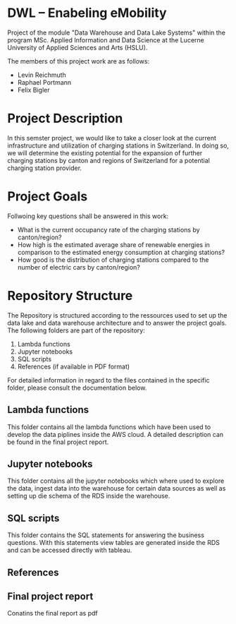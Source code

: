 # DWL – Enabeling eMobility
Project of the module "Data Warehouse and Data Lake Systems" within the program MSc. Applied Information and Data Science at the Lucerne University of Applied Sciences and Arts (HSLU).
 
 The members of this project work are as follows:
 
 * Levin Reichmuth
 * Raphael Portmann
 * Felix Bigler
 
 # Project Description
 
In this semster project, we would like to take a closer look at the current infrastructure and utilization of charging stations in Switzerland. In doing so, we will determine the existing potential for the expansion of further charging stations by canton and regions of Switzerland for a potential charging station provider.
 
 # Project Goals
 
 Follwoing key questions shall be answered in this work:
 
 * What is the current occupancy rate of the charging stations by canton/region?
 * How high is the estimated average share of renewable energies in comparison to the estimated energy consumption at charging stations?
 *	How good is the distribution of charging stations compared to the number of electric cars by canton/region?

 
 # Repository Structure
 
 The Repository is structured according to the ressources used to set up the data lake and data warehouse architecture and to answer the project goals. The following folders are part of the repository:
 
 1. Lambda functions
 2. Jupyter notebooks
 3. SQL scripts
 4. References (if available in PDF format)

For detailed information in regard to the files contained in the specific folder, please consult the documentation below.

## Lambda functions

This folder contains all the lambda functions which have been used to develop the data piplines inside the AWS cloud. A detailed description  can be found in the final project report.

## Jupyter notebooks

This folder contains all the jupyter notebooks which where used to explore the data, ingest data into the warehouse for certain data sources as well as setting up die schema of the RDS inside the warehouse.

## SQL scripts

This folder contains the SQL statements for answering the business questions. With this statements view tables are generated inside the RDS and can be accessed directly with tableau.

## References

## Final project report

Conatins the final report as pdf
